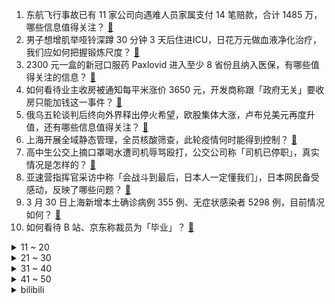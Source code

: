 1. 东航飞行事故已有 11 家公司向遇难人员家属支付 14 笔赔款，合计 1485 万，哪些信息值得关注？ [:link:](https://www.zhihu.com/question/525057782)
2. 男子想增肌举哑铃深蹲 30 分钟 3 天后住进ICU，日花万元做血液净化治疗，我们应如何把握锻炼尺度？ [:link:](https://www.zhihu.com/question/524952765)
3. 2300 元一盒的新冠口服药 Paxlovid 进入至少 8 省份且纳入医保，有哪些值得关注的信息？ [:link:](https://www.zhihu.com/question/524810714)
4. 如何看待业主收房被通知每平米涨价 3650 元，开发商称跟「政府无关」要收房只能加钱这一事件？ [:link:](https://www.zhihu.com/question/524863933)
5. 俄乌五轮谈判后终向外界释出停火希望，欧股集体大涨，卢布兑美元再度升值，还有哪些信息值得关注？ [:link:](https://www.zhihu.com/question/524948826)
6. 上海开展全域静态管理，全员核酸筛查，此轮疫情何时能得到控制？ [:link:](https://www.zhihu.com/question/525097668)
7. 高中生公交上摘口罩喝水遭司机辱骂殴打，公交公司称「司机已停职」，真实情况是怎样的？ [:link:](https://www.zhihu.com/question/525043244)
8. 亚速营指挥官采访中称「会战斗到最后，日本人一定懂我们」，日本网民备受感动，反映了哪些问题？ [:link:](https://www.zhihu.com/question/525068031)
9. 3 月 30 日上海新增本土确诊病例 355 例、无症状感染者 5298 例，目前情况如何？ [:link:](https://www.zhihu.com/question/525145043)
10. 如何看待 B 站、京东称裁员为「毕业」？ [:link:](https://www.zhihu.com/question/524592661)
<details>
<summary>11 ~ 20</summary>

11. 上海浦东菜农称，「网上不少封控市民吃不到菜，我们这很多菜烂掉运不出去」，该如何解决新鲜蔬菜运输问题？ [:link:](https://www.zhihu.com/question/525027716)
12. 为什么到今天国内adobe的正版使用率还不到百分之一，难道adobe公司不管吗？ [:link:](https://www.zhihu.com/question/521078481)
13. 王毅同俄罗斯外长拉夫罗夫举行会谈，有哪些值得关注的信息？ [:link:](https://www.zhihu.com/question/525055626)
14. 如何看待近段时间的互联网大批量裁员？是不是真的互联网寒冬来了？ [:link:](https://www.zhihu.com/question/524364448)
15. 3 月 30 日晚，无锡部分区域通知连夜开展核酸检测，当地目前情况如何？ [:link:](https://www.zhihu.com/question/525090648)
16. 为什么七国集团宣布不接受俄罗斯的要求用卢布买天然气后卢布升值还这么快？ [:link:](https://www.zhihu.com/question/524759143)
17. 如何看待胡锡进称「老百姓生活被封控扰乱，发泄情绪又何妨 」？疫情期间如何调整自身的心态？ [:link:](https://www.zhihu.com/question/524768131)
18. 如何看待日本改口称因为法律不允许，所以日本不可以征用或者没收俄罗斯外汇资产? [:link:](https://www.zhihu.com/question/524787443)
19. 3 月 31 日，无锡发布通告，「公交地铁停运，非必须不出门」，目前当地情况如何？ [:link:](https://www.zhihu.com/question/525140855)
20. NBA 21-22 赛季爵士 115:121 快船，乔治复出砍 34 分 6 助，如何评价这场比赛？ [:link:](https://www.zhihu.com/question/524951004)
</details>
<details>
<summary>21 ~ 30</summary>

21. 2022 年你们的春招 offer 到手了吗？ [:link:](https://www.zhihu.com/question/523577346)
22. 如何看待原神2.6版本更新更改八重神子索敌机制? [:link:](https://www.zhihu.com/question/524946579)
23. 为什么公婆宁愿磕磕碰碰的跟子女一起生活都不愿意独立出去？ [:link:](https://www.zhihu.com/question/437257253)
24. 林黛玉为什么能二两月钱活成富豪，随手赏人不眨眼？ [:link:](https://www.zhihu.com/question/358030992)
25. 如何看待绿营民代称「大陆通过社交 APP 对台湾进行『认知作战』」？ [:link:](https://www.zhihu.com/question/524981087)
26. 为什么同样是资本家，蝙蝠侠在国内常年糟批判钢铁侠却甚少被抹黑？ [:link:](https://www.zhihu.com/question/524293091)
27. 你和女同事聊天时，她男朋友来电话，你会回避吗？ [:link:](https://www.zhihu.com/question/522943872)
28. 为什么世人眼中金钱那么重要？ [:link:](https://www.zhihu.com/question/525052721)
29. 当霸道总裁文里出现沙雕女主会是怎么样的情节？ [:link:](https://www.zhihu.com/question/371751521)
30. 国内有哪些值得去的旅游城市？ [:link:](https://www.zhihu.com/question/514642367)
</details>
<details>
<summary>31 ~ 40</summary>

31. 好朋友真的可以不联系也关系很好吗？ [:link:](https://www.zhihu.com/question/521760786)
32. 你认为打工和创业哪个更有前途？ [:link:](https://www.zhihu.com/question/516234308)
33. 实验室师兄不愿意带刚进组的师弟/师妹，最好的解决方法是什么？ [:link:](https://www.zhihu.com/question/30849269)
34. 如何看待杭州小区裸背拍照网红道歉，称「以后有儿童的场合会多注意」？ [:link:](https://www.zhihu.com/question/524987591)
35. 大学谈恋爱怎么了解对方？ [:link:](https://www.zhihu.com/question/524953021)
36. 2022 LPL 春季赛你看好谁能夺冠？ [:link:](https://www.zhihu.com/question/524854209)
37. 为什么很多网友都说电脑用5年左右就该换了？ [:link:](https://www.zhihu.com/question/521171582)
38. 追一个人，但对方不回消息，你会觉得很难堪吗？ [:link:](https://www.zhihu.com/question/489428626)
39. 跟明星谈恋爱是一种什么样的体验？ [:link:](https://www.zhihu.com/question/31042206)
40. 《我不是药神》中印度治疗白血病的药那么便宜，为什么不直接进口? [:link:](https://www.zhihu.com/question/517082772)
</details>
<details>
<summary>41 ~ 50</summary>

41. 2022LCK春决，T1将迎战geng，如何看待这场比赛？ [:link:](https://www.zhihu.com/question/524739626)
42. 为什么这几年「手环」产品不火了？ [:link:](https://www.zhihu.com/question/523852614)
43. 为什么没人批评西方集体抛弃乌克兰？ [:link:](https://www.zhihu.com/question/521377070)
44. 哪句诗句让你一见钟情? [:link:](https://www.zhihu.com/question/378024214)
45. oversize 的衣服，就是一味的追求宽大和宽松吗？ [:link:](https://www.zhihu.com/question/517753635)
46. 济南疫情 3 月 30 日怎么样了？ [:link:](https://www.zhihu.com/question/524940929)
47. 有没有小众又有趣的微信头像？ [:link:](https://www.zhihu.com/question/483172023)
48. 做科研时，简化了领域内一个大佬的证明值得发表吗? [:link:](https://www.zhihu.com/question/524535363)
49. 现实生活中，顾魏真的会喜欢上林之校吗? [:link:](https://www.zhihu.com/question/523994781)
50. 有哪些敏感肌相见恨晚的美白精华？ [:link:](https://www.zhihu.com/question/518059453)
</details><details>
<summary>bilibili</summary>

1. 我来B站“卖瓜”了！ [:link:](//www.bilibili.com/video/BV1g3411W7ye)
2. 把1斤重的猪蹄，剁成315个小颗粒！ [:link:](//www.bilibili.com/video/BV1ca4114778)
3. 2019~2022。感谢所有的朋友们。 [:link:](//www.bilibili.com/video/BV1AF411s7vZ)
4. 《梗王之王》多少梗，快来快来数一数，24678... [:link:](//www.bilibili.com/video/BV1Ku411B7XR)
5. 【舔狗之王】“我最巅峰的时候同时舔七个” [:link:](//www.bilibili.com/video/BV1hY411J7j5)
6. 《原神》角色演示-「神里绫人：林隐泓洄」 [:link:](//www.bilibili.com/video/BV1wa41147eh)
7. 在白俄罗斯如何搞偷袭？【小约翰】 [:link:](//www.bilibili.com/video/BV1x94y1f7x4)
8. 黑帮：尝尝我们的酷刑吧！！ [:link:](//www.bilibili.com/video/BV1ZT4y1i7Ev)
9. 【 未 来 预 告 】 [:link:](//www.bilibili.com/video/BV1Tq4y1e7YE)
10. 长相和声音完全不符是怎样的体验？ [:link:](//www.bilibili.com/video/BV1bS4y1N7yn)
<details>
<summary>11 ~ 20</summary>

11. “龙叔，别骂了别骂了！！” [:link:](//www.bilibili.com/video/BV1xT4y1e73P)
12. 重庆超爽羊肉吃法！全城卖28元，爆香一碗却能干掉2碗米饭！ [:link:](//www.bilibili.com/video/BV1tL411A7Z3)
13. 别再玩假原神了！都来玩这款真原神！ [:link:](//www.bilibili.com/video/BV1vu411v7HH)
14. 火影中那些无法超越的画面与台词 [:link:](//www.bilibili.com/video/BV1Z44y1A7XR)
15. 制裁第三年，华为过得如何，下一步怎样破局？ [:link:](//www.bilibili.com/video/BV1rr4y1W75P)
16. 【时代少年团】时代少年团的拍摄日常 [:link:](//www.bilibili.com/video/BV1694y1f7w7)
17. 【原神】层岩巨渊宝箱全收集（持续更新中） [:link:](//www.bilibili.com/video/BV1dr4y1W7jC)
18. 炸 鸡 汉 堡 天 花 板 [:link:](//www.bilibili.com/video/BV1z44y1A7WV)
19. 1=7？1例器官捐赠，拯救7个生命！叶沙一个值得被铭记的少年 [:link:](//www.bilibili.com/video/BV1SP4y1T75K)
20. 100W粉丝达成，去找小栗旬老师理个发。 [:link:](//www.bilibili.com/video/BV1Ca411x71u)
</details>
<details>
<summary>21 ~ 30</summary>

21. Vitas！别一天老喊那海豚音谁不会啊！ [:link:](//www.bilibili.com/video/BV1rT4y1e7gG)
22. 非常感谢大家一路以来的支持 [:link:](//www.bilibili.com/video/BV1a34y147jm)
23. 别再被“景点雨花石”骗了，狐主任带你看真正的雨花石！ [:link:](//www.bilibili.com/video/BV1Mu411i7bL)
24. 4月1号起男同胞们必须知道的十个法律知识！记得点赞、收藏！ [:link:](//www.bilibili.com/video/BV1Dr4y1W7us)
25. 【原神层岩巨渊宝箱全收集】(地表已完结)精准分类，路线规划！全网最贴心的璃月宝箱攻略！岩之印获取途径！ [:link:](//www.bilibili.com/video/BV1ru411v7jr)
26. 当你和女朋友一起追剧！ [:link:](//www.bilibili.com/video/BV1ar4y1q7nT)
27. 空 投 の 炸 蛋 ？【C4快乐阴人流#27】 [:link:](//www.bilibili.com/video/BV1ni4y1Q7rV)
28. 这是 户外烤地瓜神器吗 [:link:](//www.bilibili.com/video/BV1m3411n7hK)
29. 大家的陪伴是最重要的 这才是我最感谢大家的！ [:link:](//www.bilibili.com/video/BV1Xa411x7Y2)
30. 用人民的名义的方式打开车窗，然后…… [:link:](//www.bilibili.com/video/BV17Z4y1z79L)
</details>
<details>
<summary>31 ~ 40</summary>

31. 【原神】五等分の稻妻老婆【爆肝描改动画】 [:link:](//www.bilibili.com/video/BV1yL4y177Dz)
32. 当你的老板是个香港人 [:link:](//www.bilibili.com/video/BV1oa411x7eV)
33. 自信点，你永远可以相信中国人的审美 [:link:](//www.bilibili.com/video/BV1YL411A7hX)
34. 谈恋爱？不如做数学题 [:link:](//www.bilibili.com/video/BV1sL4y177sC)
35. 重返青春了兄弟们 [:link:](//www.bilibili.com/video/BV1W94y1f7y9)
36. 我生来就是素颜，何来和解之说？ [:link:](//www.bilibili.com/video/BV1Zi4y1D7rN)
37. 国产独立游戏《隐世神剑传》宣传片 4月15日 Steam发售EA版 [:link:](//www.bilibili.com/video/BV15P4y1M7mQ)
38. 【罗翔】如果错的行为导致好的结果？这件事情如何衡量？ [:link:](//www.bilibili.com/video/BV1Nu411B79n)
39. 空白100年战争终极猜想！失去“声音”的乔伊波伊，与重生的太阳神之力！人人果实幻兽种能力大盘点！ [:link:](//www.bilibili.com/video/BV1Dq4y1Y7rx)
40. 上头买了个1w4的纸灯，居然是全网首开?【图一乐08】 [:link:](//www.bilibili.com/video/BV1PY411J7Q6)
</details>
<details>
<summary>41 ~ 50</summary>

41. 我和我的冤种朋友 [:link:](//www.bilibili.com/video/BV1794y1f7eU)
42. B 站 LV6 现 状 [:link:](//www.bilibili.com/video/BV1AT4y1q7wa)
43. 小姐姐用邓紫棋的声线唱《泡沫》，一开口惊了！ [:link:](//www.bilibili.com/video/BV1au411v7hD)
44. 巨人在现实中到底有多大？爆肝30天，用特效还原巨人变身名场面！ [:link:](//www.bilibili.com/video/BV1gS4y1m7wj)
45. 康熙四公主：真正的大女主，是什么样的？【雍正王朝】 [:link:](//www.bilibili.com/video/BV1mF411W7jD)
46. #巴基斯坦#核弹 [:link:](//www.bilibili.com/video/BV1944y1N7UW)
47. 保卫者 [:link:](//www.bilibili.com/video/BV1G94y1f7h4)
48. 把爱返还给社会❤️收垃圾大爷的话让我泪目 [:link:](//www.bilibili.com/video/BV1XS4y1U7XP)
49. 【石黑英雄】红凯亲测UR版欧布圆环！康康它有哪些改变？ [:link:](//www.bilibili.com/video/BV1X44y1A7n6)
50. 法语版爱丫爱丫？ [:link:](//www.bilibili.com/video/BV1ka411x7tU)
</details>
<details>
<summary>51 ~ 60</summary>

51. 【波兰球】各国防疫 [:link:](//www.bilibili.com/video/BV1w94y1f7NM)
52. 《 奇 怪 的 小 龟 龟 增 加 了 》 [:link:](//www.bilibili.com/video/BV19L4y177jc)
53. 坠机现场，一只黑色蝴蝶轻轻飘落… [:link:](//www.bilibili.com/video/BV1qY4y1p7X7)
54. 初听只是斜刘海，再听已是地中海 [:link:](//www.bilibili.com/video/BV1Xu411q7CM)
55. 当晚会主持人做了老师 [:link:](//www.bilibili.com/video/BV1Cu411v7xj)
56. 曝光一堆打假都打不掉的黑心商家 [:link:](//www.bilibili.com/video/BV1QY4y1q7WP)
57. 《唯一》告五人-耳机听有惊喜 [:link:](//www.bilibili.com/video/BV1jq4y1Y7QR)
58. 【这些真的用来打仗的？】 [:link:](//www.bilibili.com/video/BV1pL4y177ie)
59. 毒 鸡 汤 发 生 什 么 事 了 [:link:](//www.bilibili.com/video/BV1Ni4y1Q7wM)
60. 没规定说不行啊 [:link:](//www.bilibili.com/video/BV1pL4y177yU)
</details>
<details>
<summary>61 ~ 70</summary>

61. 数学作业我写个@$&%#… [:link:](//www.bilibili.com/video/BV1tL411A7N3)
62. 鸡肉的脂肪都在皮上，健身的同学吃鸡要去皮。 [:link:](//www.bilibili.com/video/BV18L4y177Xj)
63. 【花玲】大喜 [:link:](//www.bilibili.com/video/BV1Fu411i7JM)
64. 触发恶霸被动技能所有集合，一次性看个够吧！ [:link:](//www.bilibili.com/video/BV1Ea41147PG)
65. 晚上8点以后去盒马吃海鲜，疯狂捡漏，疯狂白嫖，一整个舒服住！ [:link:](//www.bilibili.com/video/BV1mF411W7YW)
66. 【卡琳娜和揉西】关于我如何将假发做成真发的秘密 [:link:](//www.bilibili.com/video/BV1JS4y1m7zw)
67. 4000块的和牛了不起？还不是被我拿来做肉包子烤冷面手抓饼。 [:link:](//www.bilibili.com/video/BV1g44y1K77p)
68. 疯了！小伙居然当着女朋友的面看蓝色战衣。。。 [:link:](//www.bilibili.com/video/BV1zS4y1N7oP)
69. 【鬼灭之刃cos】梅×妓夫太郎「明明说好要一直在一起的，你不记得我们的约定了嘛？」 [:link:](//www.bilibili.com/video/BV1k94y1f7vf)
70. 笑死 99新的脑子当然贵 [:link:](//www.bilibili.com/video/BV1SY411E7jg)
</details>
<details>
<summary>71 ~ 80</summary>

71. 男孩掉入河中路过男子毫不犹豫跳水救人：手机没掏 衣服没脱 烟都没熄 [:link:](//www.bilibili.com/video/BV1er4y1W7rJ)
72. 村民一致同意漠叔担任宣传大使，老乡送来兔子庆祝，大家一起建设农村 [:link:](//www.bilibili.com/video/BV1F44y1P7ek)
73. 【王老菊】郊游篇 | 艾尔登法环EP.14 [:link:](//www.bilibili.com/video/BV1R94y1f7pV)
74. 能耽误您四分钟，来听一下我的原创钢琴曲吗。 [:link:](//www.bilibili.com/video/BV1VY4y1q7ui)
75. 小学门口的一元一碗鸡蛋火腿炒饭，小学生的快钱不快乐我不知道，反正我们是快乐的！ [:link:](//www.bilibili.com/video/BV1CS4y1N7sM)
76. 又嫩又香的土豆牛肉粒，拌饭吃我超爱！ [:link:](//www.bilibili.com/video/BV1vu411v763)
77. 男子雨天等公交被私家车溅一头水，交警：这个必须管！等我们盘他 [:link:](//www.bilibili.com/video/BV1HY411J7z7)
78. 铁血今犹在，山河已无恙，活着的“邱少云”--涂伯毅 [:link:](//www.bilibili.com/video/BV1ai4y1k72h)
79. 捡“钱包”宣传反诈的视频火了，来看看路人捡“钱包”的反应。 [:link:](//www.bilibili.com/video/BV1aq4y1Y7tZ)
80. 鉴定网络热门艺术视频（20） [:link:](//www.bilibili.com/video/BV1RY4y1s7Ud)
</details>
<details>
<summary>81 ~ 90</summary>

81. 把 女 同 事 激 怒 五 次 [:link:](//www.bilibili.com/video/BV1x34y147UH)
82. 要么不学，要么拼命学。 [:link:](//www.bilibili.com/video/BV19U4y1d7u7)
83. 万万没想到！！ [:link:](//www.bilibili.com/video/BV16r4y1W7Pv)
84. LOL垃圾英雄拯救计划3：假面骑士约里克！【有点骚东西】 [:link:](//www.bilibili.com/video/BV1pi4y1Q7jd)
85. 【(G)I-DLE】[练习室版本] - 'MY BAG' [:link:](//www.bilibili.com/video/BV1Q94y1f7xy)
86. 301简直就是全时四驱猫 [:link:](//www.bilibili.com/video/BV1jS4y1m7Tf)
87. 【Poppy Playtime动画】我生来孤独，我渴望拥抱 [:link:](//www.bilibili.com/video/BV1e34y147bE)
88. 局长：杨利伟 [:link:](//www.bilibili.com/video/BV1x5411S7tX)
89. 婆婆烧菜香  厨子探店¥314 [:link:](//www.bilibili.com/video/BV1934y147a9)
90. 3000万到15亿，草帽一伙悬赏令传遍全世界 [:link:](//www.bilibili.com/video/BV1ru411q7Vd)
</details>
<details>
<summary>91 ~ 100</summary>

91. 细读经典：被严重低估的华语杰作！现在上映票房至少10亿起 [:link:](//www.bilibili.com/video/BV1vY4y1q7JL)
92. 日本21岁“黑道千金”火爆全网，网友：就算被砍这岳父我也叫定了 [:link:](//www.bilibili.com/video/BV1w3411W7cv)
93. ⚡你 要 结 婚 了⚡ [:link:](//www.bilibili.com/video/BV1Z3411n7x8)
94. 用弓字板给朋友做了一个猫爬架 [:link:](//www.bilibili.com/video/BV1gY411J7E4)
95. 狠人！22岁男子高速上轮滑欲回6000里外老家，交警及时劝返帮购票助回家 [:link:](//www.bilibili.com/video/BV1tY4y1q7C4)
96. 今天的任务：把三年前上班的影楼干倒闭！ [:link:](//www.bilibili.com/video/BV1ML4y177rS)
97. 有些东西根本不配占据你的情绪，人生就是场体验，请你尽兴点。 [:link:](//www.bilibili.com/video/BV18Y411n71n)
98. 救援警察坠崖牺牲，冷血、薄情寡义的复旦十八驴友 [:link:](//www.bilibili.com/video/BV1C3411n7g5)
99. 牛 yee yee [:link:](//www.bilibili.com/video/BV1Ai4y1Q7Kk)
100. 在河流中强行建造水坝会发生什么？用模块模拟，有趣的现象发生了 [:link:](//www.bilibili.com/video/BV1LL411A7SY)
</details></details>